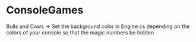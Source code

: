 # ConsoleGames
Bulls and Cows -> Set the background color in Engine.cs depending on the colors of your console so that the magic numbers be hidden 
